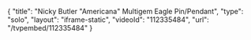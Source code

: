 {
    "title": "Nicky Butler \"Americana\" Multigem Eagle Pin\/Pendant",
    "type": "solo",
    "layout": "iframe-static",
    "videoId": "112335484",
    "url": "\/tvpembed\/112335484"
}